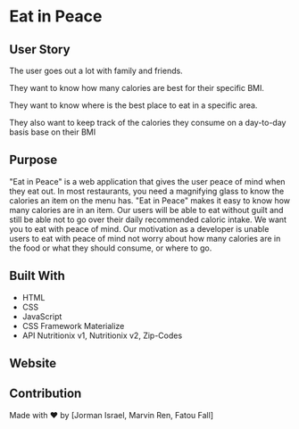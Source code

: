 # Eat in Peace 

## User Story 
The user goes out a lot with family and friends.  

They want to know how many calories are best for their specific BMI.  

They want to know where is the best place to eat in a specific area. 

They also want to keep track of the calories they consume on a day-to-day basis base on their BMI

## Purpose
"Eat in Peace" is a web application that gives the user peace of mind when they eat out. In most restaurants, you need a magnifying glass to know the calories an item on the menu has. "Eat in Peace" makes it easy to know how many calories are in an item. Our users will be able to eat without guilt and still be able not to go over their daily  recommended caloric intake. We want you to eat with peace of mind. Our motivation as a developer is unable users to eat with peace of mind not worry about how many calories are in the food or what they should consume, or where to go.   

## Built With
* HTML
* CSS
* JavaScript 
* CSS Framework Materialize 
* API Nutritionix v1, Nutritionix v2, Zip-Codes

## Website


## Contribution
Made with ❤️ by [Jorman Israel, Marvin Ren, Fatou Fall]
